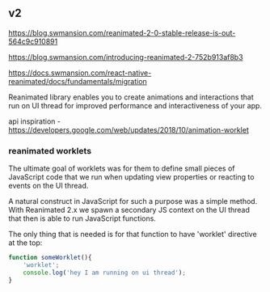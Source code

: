 

## v2

https://blog.swmansion.com/reanimated-2-0-stable-release-is-out-564c9c910891

https://blog.swmansion.com/introducing-reanimated-2-752b913af8b3

https://docs.swmansion.com/react-native-reanimated/docs/fundamentals/migration

Reanimated library enables you to create animations and interactions that run on UI thread for improved performance and interactiveness of your app.

api inspiration - https://developers.google.com/web/updates/2018/10/animation-worklet

### reanimated worklets

The ultimate goal of worklets was for them to define small pieces of JavaScript code that we run when updating view properties or reacting to events on the UI thread. 

A natural construct in JavaScript for such a purpose was a simple method. With Reanimated 2.x we spawn a secondary JS context on the UI thread that then is able to run JavaScript functions. 

The only thing that is needed is for that function to have 'worklet' directive at the top:

```js
function someWorklet(){
    'worklet';
    console.log('hey I am running on ui thread');
}
```

